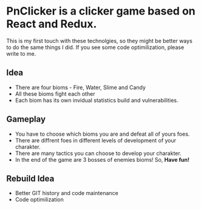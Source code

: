 # PnClicker is a clicker game based on React and Redux.

 This is my first touch with these technolgies, so they might be better
 ways to do the same things I did. If you see some code optimilization, please write to me.

## Idea
 - There are four bioms - Fire, Water, Slime and Candy
 - All these bioms fight each other
 - Each biom has its own invidual statistics build and vulnerabilities.

## Gameplay
 - You have to choose which bioms you are and defeat all of yours foes.
 - There are diffrent foes in different levels of development of your
   charakter.
 - There are many tactics you can choose to develop your charakter.
 - In the end of the game are 3 bosses of enemies bioms!
    So, **Have fun!**

## Rebuild Idea
 - Better GIT history and code maintenance
 - Code optimilization

